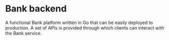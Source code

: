 # Bank backend

A functional Bank platform written in Go that can be easily deployed to production. A set of APIs is provided through which clients can interact with the Bank service.